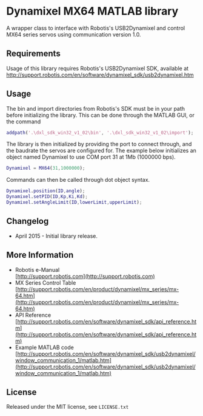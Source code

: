 Dynamixel MX64 MATLAB library
=============================

A wrapper class to interface with Robotis's USB2Dynamixel and control MX64 series servos using communication version 1.0.

## Requirements
Usage of this library requires Robotis's USB2Dynamixel SDK, available at http://support.robotis.com/en/software/dynamixel_sdk/usb2dynamixel.htm

## Usage
The bin and import directories from Robotis's SDK must be in your path before initializing the library.  This can be done through the MATLAB GUI, or the command
```matlab
addpath('.\dxl_sdk_win32_v1_02\bin', '.\dxl_sdk_win32_v1_02\import');
```

The library is then initialized by providing the port to connect through, and the baudrate the servos are configured for. The example below initializes an object named Dynamixel to use COM port 31 at 1Mb (1000000 bps).
```matlab
Dynamixel = MX64(31,1000000);
```

Commands can then be called through dot object syntax.
```matlab
Dynamixel.position(ID,angle);
Dynamixel.setPID(ID,Kp,Ki,Kd);
Dynamixel.setAngleLimit(ID,lowerLimit,upperLimit);
```


## Changelog
* April 2015 - Initial library release.

## More Information
* Robotis e-Manual<br/>
  [http://support.robotis.com](http://support.robotis.com)
* MX Series Control Table<br/>
  [http://support.robotis.com/en/product/dynamixel/mx_series/mx-64.htm](http://support.robotis.com/en/product/dynamixel/mx_series/mx-64.htm)
* API Reference<br />
  [http://support.robotis.com/en/software/dynamixel_sdk/api_reference.htm](http://support.robotis.com/en/software/dynamixel_sdk/api_reference.htm)
* Example MATLAB code
  [http://support.robotis.com/en/software/dynamixel_sdk/usb2dynamixel/window_communication_1/matlab.htm](http://support.robotis.com/en/software/dynamixel_sdk/usb2dynamixel/window_communication_1/matlab.htm)

## License
Released under the MIT license, see `LICENSE.txt`
